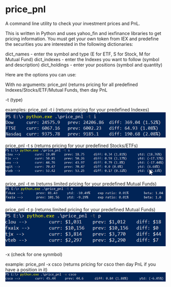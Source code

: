 # price_pnl
A command line utility to check your investment prices and PnL.

This is written in Python and uses yahoo_fin and iexfinance libraries to get pricing information.  You must get your own token from IEX and predefine the securities you are interested in the following dictionaries:

dict_names - enter the symbol and type (E for ETF, S for Stock, M for Mutual Fund)
dict_indexes - enter the Indexes you want to follow (symbol and description)
dict_holdings - enter your positions (symbol and quantity)

Here are the options you can use:

With no arguments:
          price_pnl (returns pricing for all predefined Indexes/Stocks/ETF/Mutual Funds, then day PnL


-t (type)

examples:
price_pnl -t i (returns pricing for your predefined Indexes)
          <img src="images/i.png">

price_pnl -t s (returns pricing for your predefined Stocks/ETFs)
          <img src="images/s.png">

price_pnl -t m (returns limited pricing for your predefined Mutual Funds)
          <img src="images/m.png">

price_pnl -t p (returns limited pricing for your predefined Mutual Funds)
          <img src="images/p.png">
          
          
-x (check for one synmbol)

example:
price_pnl -x csco (returns pricing for csco then day PnL if you have a position in it)
          <img src="images/x.png">
          
          
          
          

